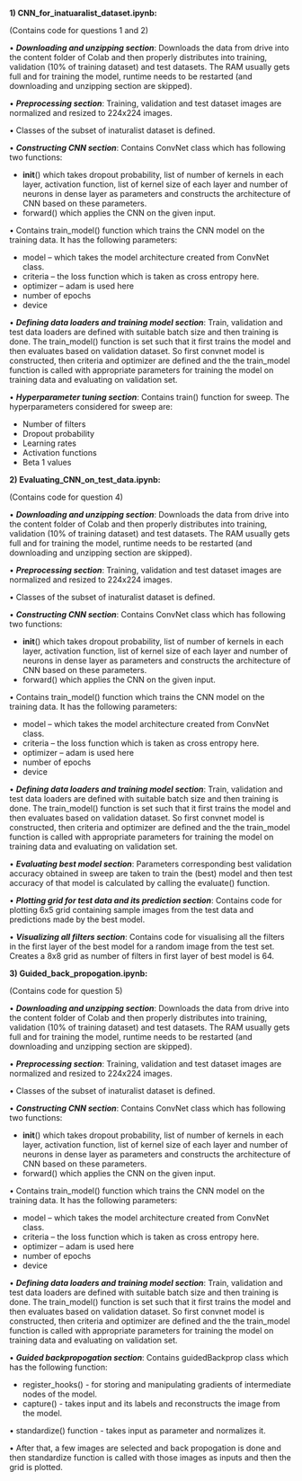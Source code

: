 **1)	CNN_for_inatuaralist_dataset.ipynb:**

(Contains code for questions 1 and 2)

•	**_Downloading and unzipping section_**: Downloads the data from drive into the content folder of Colab and then properly distributes into training, validation (10% of training dataset) and test datasets. The RAM usually gets full and for training the model, runtime needs to be restarted (and downloading and unzipping section are skipped).  

•	**_Preprocessing section_**: Training, validation and test dataset images are normalized and resized to 224x224 images.

•	Classes of the subset of inaturalist dataset is defined.

•	**_Constructing CNN section_**: Contains ConvNet class which has following two functions:
-	__init__() which takes dropout probability, list of number of kernels in each layer, activation function, list of kernel size of each layer and number of neurons in dense layer as parameters and constructs the architecture of CNN based on these parameters.
-	forward() which applies the CNN on the given input.

• Contains train_model() function which trains the CNN model on the training data. It has the following parameters:
-	model – which takes the model architecture created from ConvNet class.
-	criteria – the loss function which is taken as cross entropy here.
-	optimizer – adam is used here
-	number of epochs
-	device

•	**_Defining data loaders and training model section_**: Train, validation and test data loaders are defined with suitable batch size and then training is done. The train_model() function is set such that it first trains the model and then evaluates based on validation dataset. So first convnet model is constructed, then criteria and optimizer are defined and the the train_model function is called with appropriate parameters for training the model on training data and evaluating on validation set.

•	**_Hyperparameter tuning section_**: Contains train() function for sweep. The hyperparameters considered for sweep are:
-	Number of filters
-	Dropout probability
-	Learning rates
-	Activation functions
-	Beta 1 values

**2)	Evaluating_CNN_on_test_data.ipynb:**

(Contains code for question 4)

•	**_Downloading and unzipping section_**: Downloads the data from drive into the content folder of Colab and then properly distributes into training, validation (10% of training dataset) and test datasets. The RAM usually gets full and for training the model, runtime needs to be restarted (and downloading and unzipping section are skipped).  

•	**_Preprocessing section_**: Training, validation and test dataset images are normalized and resized to 224x224 images.

•	Classes of the subset of inaturalist dataset is defined.

•	**_Constructing CNN section_**: Contains ConvNet class which has following two functions:
-	__init__() which takes dropout probability, list of number of kernels in each layer, activation function, list of kernel size of each layer and number of neurons in dense layer as parameters and constructs the architecture of CNN based on these parameters.
-	forward() which applies the CNN on the given input.

• Contains train_model() function which trains the CNN model on the training data. It has the following parameters:
-	model – which takes the model architecture created from ConvNet class.
-	criteria – the loss function which is taken as cross entropy here.
-	optimizer – adam is used here
-	number of epochs
-	device

•	**_Defining data loaders and training model section_**: Train, validation and test data loaders are defined with suitable batch size and then training is done. The train_model() function is set such that it first trains the model and then evaluates based on validation dataset. So first convnet model is constructed, then criteria and optimizer are defined and the the train_model function is called with appropriate parameters for training the model on training data and evaluating on validation set.

•	**_Evaluating best model section_**: Parameters corresponding best validation accuracy obtained in sweep are taken to train the (best) model and then test accuracy of that model is calculated by calling the evaluate() function.

•	**_Plotting grid for test data and its prediction section_**: Contains code for plotting 6x5 grid containing sample images from the test data and predictions made by the best model.

•	**_Visualizing all filters section_**: Contains code for visualising all the filters in the first layer of the best model for a random image from the test set. Creates a 8x8 grid as number of filters in first layer of best model is 64.

**3)	Guided_back_propogation.ipynb:**

(Contains code for question 5)

•	**_Downloading and unzipping section_**: Downloads the data from drive into the content folder of Colab and then properly distributes into training, validation (10% of training dataset) and test datasets. The RAM usually gets full and for training the model, runtime needs to be restarted (and downloading and unzipping section are skipped).  

•	**_Preprocessing section_**: Training, validation and test dataset images are normalized and resized to 224x224 images.

•	Classes of the subset of inaturalist dataset is defined.

•	**_Constructing CNN section_**: Contains ConvNet class which has following two functions:
-	__init__() which takes dropout probability, list of number of kernels in each layer, activation function, list of kernel size of each layer and number of neurons in dense layer as parameters and constructs the architecture of CNN based on these parameters.
-	forward() which applies the CNN on the given input.

• Contains train_model() function which trains the CNN model on the training data. It has the following parameters:
-	model – which takes the model architecture created from ConvNet class.
-	criteria – the loss function which is taken as cross entropy here.
-	optimizer – adam is used here
-	number of epochs
-	device

•	**_Defining data loaders and training model section_**: Train, validation and test data loaders are defined with suitable batch size and then training is done. The train_model() function is set such that it first trains the model and then evaluates based on validation dataset. So first convnet model is constructed, then criteria and optimizer are defined and the the train_model function is called with appropriate parameters for training the model on training data and evaluating on validation set.

•	**_Guided backpropogation section_**: Contains guidedBackprop class which has the following function:
- register_hooks() - for storing and manipulating gradients of intermediate nodes of the model.
- capture() - takes input and its labels and reconstructs the image from the model.

•	standardize() function - takes input as parameter and normalizes it.

•	After that, a few images are selected and back propogation is done and then standardize function is called with those images as inputs and then the grid is plotted.
